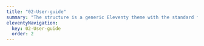 ```yaml
---
title: "02-User-guide"
summary: "The structure is a generic Eleventy theme with the standard folder and file names."
eleventyNavigation:
  key: 02-User-guide
  order: 2
---
```



